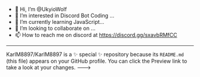 - 👋 Hi, I’m @UkyioWolf
- 👀 I’m interested in Discord Bot Coding ...
- 🌱 I’m currently learning JavaScript...
- 💞️ I’m looking to collaborate on ...
- 📫 How to reach me on discord at https://discord.gg/sxavbRMfCC 
---
KarlM8897/KarlM8897 is a ✨ special ✨ repository because its `README.md` (this file) appears on your GitHub profile.
You can click the Preview link to take a look at your changes.
--->
